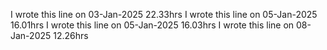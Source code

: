 I wrote this line on 03-Jan-2025 22.33hrs
I wrote this line on 05-Jan-2025 16.01hrs
I wrote this line on 05-Jan-2025 16.03hrs
I wrote this line on 08-Jan-2025 12.26hrs
